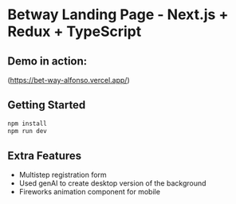 # Betway Landing Page - Next.js + Redux + TypeScript

## Demo in action:
(https://bet-way-alfonso.vercel.app/)

## Getting Started
```bash
npm install
npm run dev
```

## Extra Features
- Multistep registration form
- Used genAI to create desktop version of the background
- Fireworks animation component for mobile


